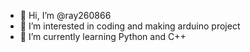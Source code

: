 - 👋 Hi, I’m @ray260866
- 👀 I’m interested in coding and making arduino project
- 🌱 I’m currently learning Python and C++

<!---
ray260866/ray260866 is a ✨ special ✨ repository because its `README.md` (this file) appears on your GitHub profile.
You can click the Preview link to take a look at your changes.
--->
